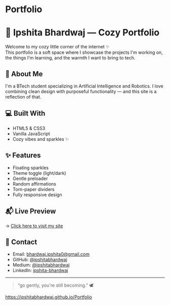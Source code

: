 # Portfolio
# 🤎 Ipshita Bhardwaj — Cozy Portfolio

Welcome to my cozy little corner of the internet ✨  
This portfolio is a soft space where I showcase the projects I'm working on, the things I'm learning, and the warmth I want to bring to tech.

## 🌷 About Me
I'm a BTech student specializing in Artificial Intelligence and Robotics. I love combining clean design with purposeful functionality — and this site is a reflection of that.

## 💻 Built With
- HTML5 & CSS3
- Vanilla JavaScript
- Cozy vibes and sparkles ✨

## ✨ Features
- Floating sparkles
- Theme toggle (light/dark)
- Gentle preloader
- Random affirmations
- Torn-paper dividers
- Fully responsive design

## 📬 Live Preview
→ [Click here to visit my site](https://ipshitabhardwaj.github.io/Portfolio)

## 🤍 Contact
- Email: bhardwaj.ipshita0@gmail.com  
- GitHub: [@ipshitabhardwaj](https://github.com/ipshitabhardwaj)  
- Medium: [@ipshitabhardwaj](https://medium.com/@ipshitabhardwaj)  
- LinkedIn: [ipshita-bhardwaj](https://www.linkedin.com/in/ipshita-bhardwaj)

---

> “go gently, you're still becoming.” 🕊

https://ipshitabhardwaj.github.io/Portfolio